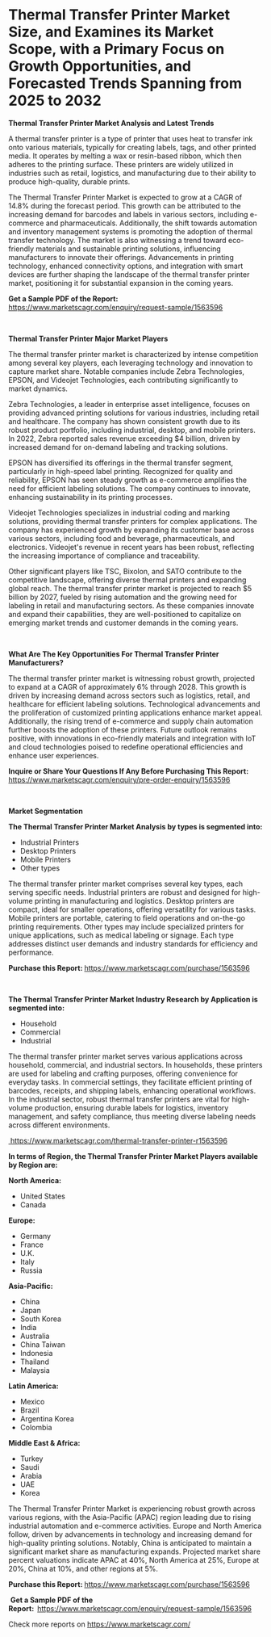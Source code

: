 <p><h1>Thermal Transfer Printer Market Size, and Examines its Market Scope, with a Primary Focus on Growth Opportunities, and Forecasted Trends Spanning from 2025 to 2032</h1></p><p><strong>Thermal Transfer Printer Market Analysis and Latest Trends</strong></p>
<p><p>A thermal transfer printer is a type of printer that uses heat to transfer ink onto various materials, typically for creating labels, tags, and other printed media. It operates by melting a wax or resin-based ribbon, which then adheres to the printing surface. These printers are widely utilized in industries such as retail, logistics, and manufacturing due to their ability to produce high-quality, durable prints.</p><p>The Thermal Transfer Printer Market is expected to grow at a CAGR of 14.8% during the forecast period. This growth can be attributed to the increasing demand for barcodes and labels in various sectors, including e-commerce and pharmaceuticals. Additionally, the shift towards automation and inventory management systems is promoting the adoption of thermal transfer technology. The market is also witnessing a trend toward eco-friendly materials and sustainable printing solutions, influencing manufacturers to innovate their offerings. Advancements in printing technology, enhanced connectivity options, and integration with smart devices are further shaping the landscape of the thermal transfer printer market, positioning it for substantial expansion in the coming years.</p></p>
<p><strong>Get a Sample PDF of the Report:&nbsp;</strong> <a href="https://www.marketscagr.com/enquiry/request-sample/1563596?utm_campaign=3124&utm_medium=2&utm_source=Github&utm_content=ia&utm_term=11042025&utm_id=thermal-transfer-printer">https://www.marketscagr.com/enquiry/request-sample/1563596</a></p>
<p>&nbsp;</p>
<p><strong>Thermal Transfer Printer Major Market Players</strong></p>
<p><p>The thermal transfer printer market is characterized by intense competition among several key players, each leveraging technology and innovation to capture market share. Notable companies include Zebra Technologies, EPSON, and Videojet Technologies, each contributing significantly to market dynamics.</p><p>Zebra Technologies, a leader in enterprise asset intelligence, focuses on providing advanced printing solutions for various industries, including retail and healthcare. The company has shown consistent growth due to its robust product portfolio, including industrial, desktop, and mobile printers. In 2022, Zebra reported sales revenue exceeding $4 billion, driven by increased demand for on-demand labeling and tracking solutions.</p><p>EPSON has diversified its offerings in the thermal transfer segment, particularly in high-speed label printing. Recognized for quality and reliability, EPSON has seen steady growth as e-commerce amplifies the need for efficient labeling solutions. The company continues to innovate, enhancing sustainability in its printing processes.</p><p>Videojet Technologies specializes in industrial coding and marking solutions, providing thermal transfer printers for complex applications. The company has experienced growth by expanding its customer base across various sectors, including food and beverage, pharmaceuticals, and electronics. Videojet's revenue in recent years has been robust, reflecting the increasing importance of compliance and traceability.</p><p>Other significant players like TSC, Bixolon, and SATO contribute to the competitive landscape, offering diverse thermal printers and expanding global reach. The thermal transfer printer market is projected to reach $5 billion by 2027, fueled by rising automation and the growing need for labeling in retail and manufacturing sectors. As these companies innovate and expand their capabilities, they are well-positioned to capitalize on emerging market trends and customer demands in the coming years.</p></p>
<p>&nbsp;</p>
<p><strong>What Are The Key Opportunities For Thermal Transfer Printer Manufacturers?</strong></p>
<p><p>The thermal transfer printer market is witnessing robust growth, projected to expand at a CAGR of approximately 6% through 2028. This growth is driven by increasing demand across sectors such as logistics, retail, and healthcare for efficient labeling solutions. Technological advancements and the proliferation of customized printing applications enhance market appeal. Additionally, the rising trend of e-commerce and supply chain automation further boosts the adoption of these printers. Future outlook remains positive, with innovations in eco-friendly materials and integration with IoT and cloud technologies poised to redefine operational efficiencies and enhance user experiences.</p></p>
<p><strong>Inquire or Share Your Questions If Any Before Purchasing This Report:</strong> <a href="https://www.marketscagr.com/enquiry/pre-order-enquiry/1563596?utm_campaign=3124&utm_medium=2&utm_source=Github&utm_content=ia&utm_term=11042025&utm_id=thermal-transfer-printer">https://www.marketscagr.com/enquiry/pre-order-enquiry/1563596</a></p>
<p>&nbsp;</p>
<p><strong>Market Segmentation</strong></p>
<p><strong>The Thermal Transfer Printer Market Analysis by types is segmented into:</strong></p>
<p><ul><li>Industrial Printers</li><li>Desktop Printers</li><li>Mobile Printers</li><li>Other types</li></ul></p>
<p><p>The thermal transfer printer market comprises several key types, each serving specific needs. Industrial printers are robust and designed for high-volume printing in manufacturing and logistics. Desktop printers are compact, ideal for smaller operations, offering versatility for various tasks. Mobile printers are portable, catering to field operations and on-the-go printing requirements. Other types may include specialized printers for unique applications, such as medical labeling or signage. Each type addresses distinct user demands and industry standards for efficiency and performance.</p></p>
<p><strong>Purchase this Report:&nbsp;</strong><a href="https://www.marketscagr.com/purchase/1563596?utm_campaign=3124&utm_medium=2&utm_source=Github&utm_content=ia&utm_term=11042025&utm_id=thermal-transfer-printer">https://www.marketscagr.com/purchase/1563596</a></p>
<p>&nbsp;</p>
<p><strong>The Thermal Transfer Printer Market Industry Research by Application is segmented into:</strong></p>
<p><ul><li>Household</li><li>Commercial</li><li>Industrial</li></ul></p>
<p><p>The thermal transfer printer market serves various applications across household, commercial, and industrial sectors. In households, these printers are used for labeling and crafting purposes, offering convenience for everyday tasks. In commercial settings, they facilitate efficient printing of barcodes, receipts, and shipping labels, enhancing operational workflows. In the industrial sector, robust thermal transfer printers are vital for high-volume production, ensuring durable labels for logistics, inventory management, and safety compliance, thus meeting diverse labeling needs across different environments.</p></p>
<p><a href="https://www.marketscagr.com/thermal-transfer-printer-r1563596?utm_campaign=3124&utm_medium=2&utm_source=Github&utm_content=ia&utm_term=11042025&utm_id=thermal-transfer-printer">&nbsp;https://www.marketscagr.com/thermal-transfer-printer-r1563596</a></p>
<p><strong>In terms of Region, the Thermal Transfer Printer Market Players available by Region are:</strong></p>
<p>
    <p> <strong> North America: </strong>
        <ul>
            <li>United States</li>
            <li>Canada</li>
        </ul>
        </p> 
    <p> <strong> Europe: </strong>
        <ul>
            <li>Germany</li>
            <li>France</li>
            <li>U.K.</li>
            <li>Italy</li>
            <li>Russia</li>
        </ul>
        </p> 
    <p> <strong> Asia-Pacific: </strong>
        <ul>
            <li>China</li>
            <li>Japan</li>
            <li>South Korea</li>
            <li>India</li>
            <li>Australia</li>
            <li>China Taiwan</li>
            <li>Indonesia</li>
            <li>Thailand</li>
            <li>Malaysia</li>
        </ul>
        </p> 
    <p> <strong> Latin America: </strong>
        <ul>
            <li>Mexico</li>
            <li>Brazil</li>
            <li>Argentina Korea</li>
            <li>Colombia</li>
        </ul>
        </p> 
    <p> <strong> Middle East & Africa: </strong>
        <ul>
            <li>Turkey</li>
            <li>Saudi</li>
            <li>Arabia</li>
            <li>UAE</li>
            <li>Korea</li>
        </ul>
    </p>
    </p>
<p><p>The Thermal Transfer Printer Market is experiencing robust growth across various regions, with the Asia-Pacific (APAC) region leading due to rising industrial automation and e-commerce activities. Europe and North America follow, driven by advancements in technology and increasing demand for high-quality printing solutions. Notably, China is anticipated to maintain a significant market share as manufacturing expands. Projected market share percent valuations indicate APAC at 40%, North America at 25%, Europe at 20%, China at 10%, and other regions at 5%.</p></p>
<p><strong>Purchase this Report: </strong><a href="https://www.marketscagr.com/purchase/1563596?utm_campaign=3124&utm_medium=2&utm_source=Github&utm_content=ia&utm_term=11042025&utm_id=thermal-transfer-printer">https://www.marketscagr.com/purchase/1563596</a></p>
<p>&nbsp;<strong>Get a Sample PDF of the Report:&nbsp;&nbsp;</strong><a href="https://www.marketscagr.com/enquiry/request-sample/1563596?utm_campaign=3124&utm_medium=2&utm_source=Github&utm_content=ia&utm_term=11042025&utm_id=thermal-transfer-printer">https://www.marketscagr.com/enquiry/request-sample/1563596</a></p>
<p><strong></strong></p>
<p>Check more reports on <a href="https://www.marketscagr.com/?utm_campaign=3124&utm_medium=2&utm_source=Github&utm_content=ia&utm_term=11042025&utm_id=thermal-transfer-printer">https://www.marketscagr.com/</a></p>